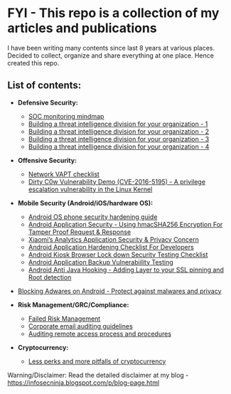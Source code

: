 # FYI - This repo is a collection of my articles and publications
I have been writing many contents since last 8 years at various places. Decided to collect, organize and share everything at one place. Hence created this repo.
## List of contents:

+ **Defensive Security:**<br/>
  + [SOC monitoring mindmap](https://github.com/iamthefrogy/FYI/blob/main/Material/SOC%20Monitoring%20Mindmap.pdf)
  + [Building a threat intelligence division for your organization - 1](https://github.com/iamthefrogy/FYI/blob/main/Material/Threat%20Intel%201.pdf)
  + [Building a threat intelligence division for your organization - 2](https://github.com/iamthefrogy/FYI/blob/main/Material/Threat%20Intel%202.pdf)
  + [Building a threat intelligence division for your organization - 3](https://github.com/iamthefrogy/FYI/blob/main/Material/Threat%20Intel%203.pdf)
  + [Building a threat intelligence division for your organization - 4](https://github.com/iamthefrogy/FYI/blob/main/Material/Threat%20Intel%204.pdf)
 
  
+ **Offensive Security:**<br/>
  + [Network VAPT checklist](https://github.com/iamthefrogy/FYI/blob/main/Material/Network%20Security%20VAPT%20Checklist.pdf)
  + [Dirty C0w Vulnerability Demo (CVE-2016-5195) - A privilege escalation vulnerability in the Linux Kernel](https://github.com/iamthefrogy/FYI/blob/main/Material/Dirty%20C0w%20Vulnerability%20Demo%20(CVE-2016-5195)%20-%20A%20privilege%20escalation%20vulnerability%20in%20the%20Linux%20Kernel.pdf)
  
  
  
+ **Mobile Security (Android/iOS/hardware OS):**<br/>
  + [Android OS phone security hardening guide](https://github.com/iamthefrogy/FYI/blob/main/Material/Android%20OS%20Phone%20Security%20Hardening%20Guide.pdf)
  + [Android Application Security - Using hmacSHA256 Encryption For Tamper Proof Request & Response](https://github.com/iamthefrogy/FYI/blob/main/Material/Android%20Anti%20Java%20Hooking%20-%20Adding%20Layer%20to%20your%20SSL%20pinning%20and%20Root%20detection.pdf)
  + [Xiaomi’s Analytics Application Security & Privacy Concern ](https://github.com/iamthefrogy/FYI/blob/main/Material/Xiaomi%E2%80%99s%20Analytics%20Application%20Security%20%26%20Privacy%20Concern.pdf)
  + [Android Application Hardening Checklist For Developers](https://github.com/iamthefrogy/FYI/blob/main/Material/Android%20Application%20Hardening%20Checklist%20For%20Developers.pdf)
  + [Android Kiosk Browser Lock down Security Testing Checklist](https://github.com/iamthefrogy/FYI/blob/main/Material/Android%20Kiosk%20Browser%20Lock%20down%20Security%20Testing%20Checklist.pdf)
  + [Android Application Backup Vulnerabiility Testing](https://github.com/iamthefrogy/FYI/blob/main/Material/Android%20Application%20Backup%20Vulnerabiility%20Testing.pdf)
  + [Android Anti Java Hooking - Adding Layer to your SSL pinning and Root detection](https://github.com/iamthefrogy/FYI/blob/main/Material/Android%20Anti%20Java%20Hooking%20-%20Adding%20Layer%20to%20your%20SSL%20pinning%20and%20Root%20detection.pdf)
+ [Blocking Adwares on Android - Protect against malwares and privacy](https://github.com/iamthefrogy/FYI/blob/main/Material/Blocking%20Adwares%20on%20Android%20-%20Protect%20against%20malwares%20and%20privacy.pdf)
  
+ **Risk Management/GRC/Compliance:**<br/>
  + [Failed Risk Management](https://github.com/iamthefrogy/FYI/blob/main/Material/Failed%20Risk%20Management.jpg)
  + [Corporate email auditing guidelines](https://github.com/iamthefrogy/FYI/blob/main/Material/Corporate%20Email%20Auditing%20Guidelines.pdf)
  + [Auditing remote access process and procedures](https://github.com/iamthefrogy/FYI/blob/main/Material/Auditing%20remote%20access%20process%20and%20procedures.pdf)
  
  
+ **Cryptocurrency:**<br/>
  + [Less perks and more pitfalls of cryptocurrency](https://github.com/iamthefrogy/FYI/blob/main/Material/Less%20perks%20and%20more%20pitfalls%20of%20cryptocurrency.pdf)
  
Warning/Disclaimer: Read the detailed disclaimer at my blog - https://infosecninja.blogspot.com/p/blog-page.html
